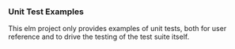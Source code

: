 

### Unit Test Examples

This elm project only provides examples of unit tests, both for user reference and to drive the testing of the test suite itself.